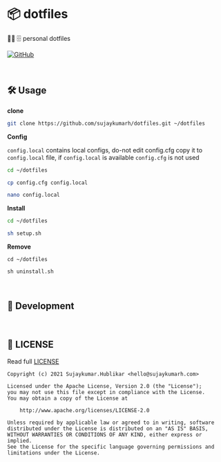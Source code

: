 # 📦 dotfiles

🧑‍💻 🗄️ personal dotfiles

[![GitHub](https://img.shields.io/github/license/sujaykumarh/dotfiles)](https://github.com/sujaykumarh/dotfiles/blob/main/LICENSE)

<br>

## 🛠️ Usage

**clone**

```bash
git clone https://github.com/sujaykumarh/dotfiles.git ~/dotfiles
```

**Config**

`config.local` contains local configs, do-not edit config.cfg copy it to `config.local` file, if `config.local` is available `config.cfg` is not used

```bash
cd ~/dotfiles

cp config.cfg config.local

nano config.local
```

**Install**

```bash
cd ~/dotfiles

sh setup.sh
```

**Remove**

```
cd ~/dotfiles

sh uninstall.sh
```

<br>

## 🔧 Development


<br>

## 📄 LICENSE

Read full [LICENSE](https://github.com/sujaykumarh/dotfiles/blob/main/LICENSE)

```
Copyright (c) 2021 Sujaykumar.Hublikar <hello@sujaykumarh.com>

Licensed under the Apache License, Version 2.0 (the "License");
you may not use this file except in compliance with the License.
You may obtain a copy of the License at

    http://www.apache.org/licenses/LICENSE-2.0

Unless required by applicable law or agreed to in writing, software
distributed under the License is distributed on an "AS IS" BASIS,
WITHOUT WARRANTIES OR CONDITIONS OF ANY KIND, either express or implied.
See the License for the specific language governing permissions and
limitations under the License.
```